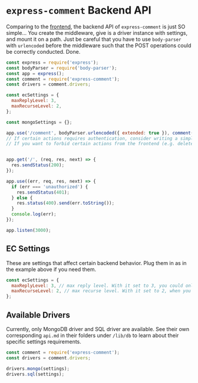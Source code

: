 # `express-comment` Backend API
Comparing to the [frontend](https://npmjs.com/package/express-comment-frontend), the backend API of `express-comment` is just SO simple... You create the middleware, give is a driver instance with settings, and mount it on a path. Just be careful that you have to use `body-parser` with `urlencoded` before the middleware such that the POST operations could be correctly conducted. Done.

```javascript
const express = require('express');
const bodyParser = require('body-parser');
const app = express();
const comment = require('express-comment');
const drivers = comment.drivers;

const ecSettings = {
  maxReplyLevel: 3,
  maxRecurseLevel: 2,
};

const mongoSettings = {};

app.use('/comment', bodyParser.urlencoded({ extended: true }), comment(drivers.mongo(mongoSettings), ecSettings));
// If certain actions requires authentication, consider writing a simple middleware to check the username and (such as) JWT
// If you want to forbid certain actions from the frontend (e.g. delete), learn about the Raw Query in README.md of express-comment-frontend and write a middleware to check the parameter 'action' to disallow them.


app.get('/', (req, res, next) => {
  res.sendStatus(200);
});

app.use((err, req, res, next) => {
  if (err === 'unauthorized') {
    res.sendStatus(401);
  } else {
    res.status(400).send(err.toString());
  }
  console.log(err);
});

app.listen(3000);

```

## EC Settings
These are settings that affect certain backend behavior. Plug them in as in the example above if you need them.
```javascript
const ecSettings = {
  maxReplyLevel: 3, // max reply level. With it set to 3, you could only reply, at most, to a reply of a root comment, but not creating any longer reply chain.
  maxRecurseLevel: 2, // max recurse level. With it set to 2, when you try to call whatever recursion settings in the frontend, you will at most get 2 levels of comments for any find attempts (meaning the .reply of the second level comments will always be empty)
};
```

## Available Drivers
Currently, only MongoDB driver and SQL driver are available. See their own corresponding `api.md` in their folders under `/lib/db` to learn about their specific settings requirements.
```javascript
const comment = require('express-comment');
const drivers = comment.drivers;

drivers.mongo(settings);
drivers.sql(settings);
```